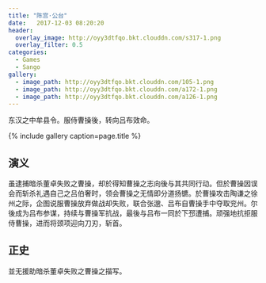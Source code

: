 ```yaml
---
title: "陈宫·公台"
date:   2017-12-03 08:20:20
header:
  overlay_image: http://oyy3dtfqo.bkt.clouddn.com/s317-1.png
  overlay_filter: 0.5
categories:
  - Games
  - Sango
gallery:
  - image_path: http://oyy3dtfqo.bkt.clouddn.com/105-1.png
  - image_path: http://oyy3dtfqo.bkt.clouddn.com/a172-1.png
  - image_path: http://oyy3dtfqo.bkt.clouddn.com/a126-1.png
---
```


东汉之中牟县令。服侍曹操後，转向吕布效命。

{% include gallery caption=page.title %}

## 演义

虽逮捕暗杀董卓失败之曹操，却於得知曹操之志向後与其共同行动。但於曹操因误会而斩杀礼遇自己之吕伯奢时，领会曹操之无情即分道扬镳。於曹操攻击陶谦之徐州之际，企图说服曹操放弃做战却失败，联合张邈、吕布自曹操手中夺取兖州。尔後成为吕布参谋，持续与曹操军抗战，最後与吕布一同於下邳遭捕。顽强地抗拒服侍曹操，进而将颈项迎向刀刃，斩首。

## 正史

並无援助暗杀董卓失败之曹操之描写。